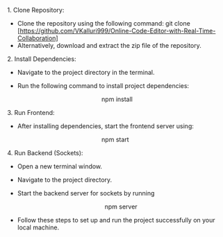 1\. Clone Repository:

- Clone the repository using the following command: git clone [https://github.com/VKalluri999/Online-Code-Editor-with-Real-Time-Collaboration]
- Alternatively, download and extract the zip file of the repository.

2\. Install Dependencies:

- Navigate to the project directory in the terminal.
- Run the following command to install project dependencies:

  `                           `npm install

3\. Run Frontend:

- After installing dependencies, start the frontend server using:

  `                           `npm start

4\. Run Backend (Sockets):

- Open a new terminal window.
- Navigate to the project directory.
- Start the backend server for sockets by running

  `                            `npm server

- Follow these steps to set up and run the project successfully on your local machine.


